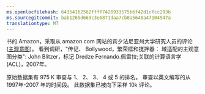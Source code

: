 ```yaml
---
ms.openlocfilehash: 64354162562ffff7426933575b6f42d1cfcc293b
ms.sourcegitcommit: bab1265d669c3e6871daa7cb8a5640a47104947a
translationtype: MT
---
```

书的 Amazon，采取从 amazon.com 网站的宾夕法尼亚州大学研究人员的评论 (<a href="http://www.cs.jhu.edu/~mdredze/datasets/sentiment/">主观意图</a>)。 看到调研，"传记、 Bollywood，繁荣框和搅拌器︰ 域适配的主观意图分类": John Blitzer，标记 Dredze Fernando.佩雷拉;关联的计算语言学 (ACL)，2007年。<p> </p>原始数据集有 975 K 审查与 1、 2、 3、 4 或 5 的排名。 审查以英文编写的从 1997年-2007 年的时间段。 此数据集已被向下采样 10k 评论。